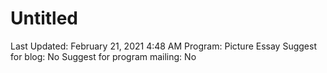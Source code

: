 # Untitled

Last Updated: February 21, 2021 4:48 AM
Program: Picture Essay
Suggest for blog: No
Suggest for program mailing: No